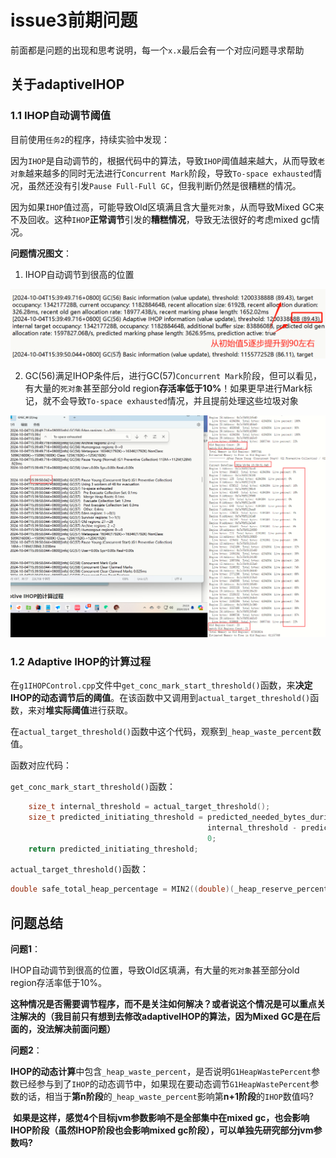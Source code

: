 # issue3前期问题

前面都是问题的出现和思考说明，每一个`x.x`最后会有一个对应问题寻求帮助

## 关于adaptiveIHOP

### 1.1 IHOP自动调节阈值

目前使用`任务2`的程序，持续实验中发现：

​	因为`IHOP`是自动调节的，根据代码中的算法，导致`IHOP`阈值越来越大，从而导致`老对象`越来越多的同时无法进行`Concurrent Mark`阶段，导致`To-space exhausted`情况，虽然还没有引发`Pause Full-Full GC`，但我判断仍然是很糟糕的情况。

​	因为如果`IHOP`值过高，可能导致Old区填满且含大量`死对象`，从而导致Mixed GC来不及回收。这种`IHOP`**正常调节**引发的**糟糕情况**，导致无法很好的考虑mixed gc情况。

**问题情况图文**：

1. IHOP自动调节到很高的位置

<img src="imgs/QQ图片20241004231055.png" alt="QQ图片20241004231055" style="zoom:50%;" />

2. GC(56)满足IHOP条件后，进行GC(57)`Concurrent Mark`阶段，但可以看见，有大量的`死对象`甚至部分old region**存活率低于10%**！如果更早进行Mark标记，就不会导致`To-space exhausted`情况，并且提前处理这些垃圾对象

<img src="imgs/QQ图片20241004231452.png" alt="QQ图片20241004231452" style="zoom:50%;" />









### 1.2 Adaptive IHOP的计算过程

在`g1IHOPControl.cpp`文件中`get_conc_mark_start_threshold()`函数，来**决定IHOP的动态调节后的阈值**。在该函数中又调用到`actual_target_threshold()`函数，来对**堆实际阈值**进行获取。

​	在`actual_target_threshold()`函数中这个代码，观察到`_heap_waste_percent`数值。

函数对应代码：

`get_conc_mark_start_threshold()`函数：

```c++
    size_t internal_threshold = actual_target_threshold();
    size_t predicted_initiating_threshold = predicted_needed_bytes_during_marking < internal_threshold ?
                                            internal_threshold - predicted_needed_bytes_during_marking :
                                            0;
    return predicted_initiating_threshold;
```

`actual_target_threshold()`函数：

```c++
double safe_total_heap_percentage = MIN2((double)(_heap_reserve_percent + _heap_waste_percent), 100.0);
```





## 问题总结

**问题1**：

​	IHOP自动调节到很高的位置，导致Old区填满，有大量的`死对象`甚至部分old region存活率低于10%。

​	**这种情况是否需要调节程序，而不是关注如何解决？或者说这个情况是可以重点关注解决的（我目前只有想到去修改adaptiveIHOP的算法，因为Mixed GC是在后面的，没法解决前面问题）**

**问题2**：

​	**IHOP的动态计算**中包含`_heap_waste_percent`，是否说明`G1HeapWastePercent`参数已经参与到了`IHOP`的动态调节中，如果现在要动态调节`G1HeapWastePercent`参数的话，相当于**第n阶段**的`_heap_waste_percent`影响第**n+1阶段**的`IHOP`数值吗?

​	**如果是这样，感觉4个目标jvm参数影响不是全部集中在mixed gc，也会影响IHOP阶段（虽然IHOP阶段也会影响mixed gc阶段），可以单独先研究部分jvm参数吗?**